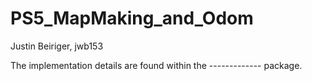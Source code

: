 # PS5_MapMaking_and_Odom

Justin Beiriger, jwb153

The implementation details are found within the ------------- package.
